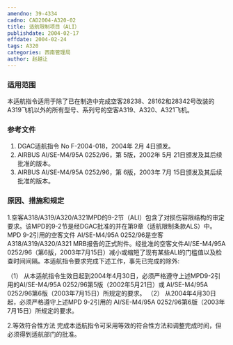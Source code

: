 ```yaml
---
amendno: 39-4334
cadno: CAD2004-A320-02
title: 适航限制项目（ALI）
publishdate: 2004-02-17
effdate: 2004-02-24
tags: A320
categories: 西南管理局
author: 赵越让
---
```


### 适用范围 
本适航指令适用于除了已在制造中完成空客28238、28162和28342号改装的A319飞机以外的所有型号、系列号的空客A319、A320、A321飞机。

<!--more-->
### 参考文件
1. DGAC适航指令 No F-2004-018，2004年 2月 4日颁发。 
2. AIRBUS AI/SE-M4/95A 0252/96，第 5版，2002年 5月 21日颁发及其后续批准的版本。 
3. AIRBUS AI/SE-M4/95A 0252/96，第 6版，2003年 7月 15日颁发及其后续批准的版本。

### 原因、措施和规定 
 1.空客A318/A319/A320/A321MPD的9-2节（ALI）包含了对损伤容限结构的审定要求。该MPD的9-2节是经DGAC批准的并在第9章（适航限制条款ALS）中。MPD 9-2引用的空客文件 AI/SE-M4/95A 0252/96是空客A318/A319/A320/A321 MRB报告的正式附件。经批准的空客文件AI/SE-M4/95A 0252/96（第6版，2003年7月15日）减小或缩短了现有某些ALI的门槛值以及检查时间间隔。本适航指令要求完成下述工作，事先已完成的除外: 
  
（1）
从本适航指令生效日起到2004年4月30日，必须严格遵守上述MPD9-2引用的AI/SE-M4/95A 0252/96第5版（2002年5月21日）或 AI/SE-M4/95A 0252/96第6版（2003年7月15日）所规定的要求。 
（2）
从2004年4月30日起，必须严格遵守上述MPD 9-2引用的 AI/SE-M4/95A 0252/96第6版（2003年7月15日）所规定的要求。 

2.等效符合性方法 
    完成本适航指令可采用等效的符合性方法和调整完成时间，但必须得到适航部门的批准。
